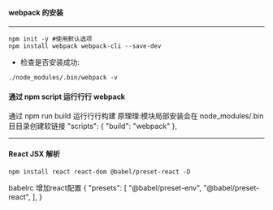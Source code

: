 #### webpack 的安装
-----
```shell
npm init -y #使用默认选项
npm install webpack webpack-cli --save-dev

```

* 检查是否安装成功:
```shell
./node_modules/.bin/webpack -v
```

#### 通过 npm script 运⾏行行 webpack

通过 npm run build 运⾏行行构建
原理理:模块局部安装会在 node_modules/.bin ⽬目录创建软链接
"scripts": {
"build": "webpack" 
},

---

#### React JSX 解析
```shell
npm install react react-dom @babel/preset-react -D
```

babelrc 增加react配置
{
    "presets": [
        "@babel/preset-env",
        "@babel/preset-react",
    ],
}

